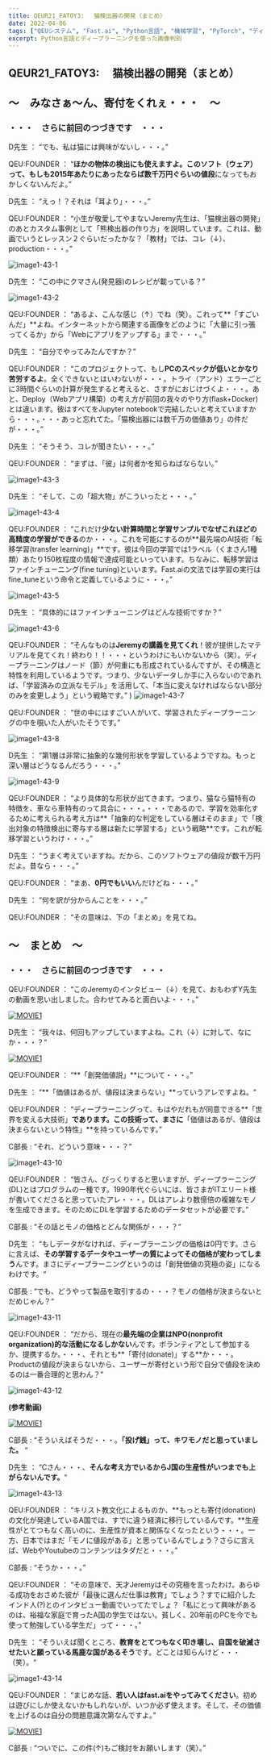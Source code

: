 ```yaml
---
title: QEUR21_FATOY3:　 猫検出器の開発（まとめ）
date: 2022-04-06
tags: ["QEUシステム", "Fast.ai", "Python言語", "機械学習", "PyTorch", "ディープラーニング", "Docker"]
excerpt: Python言語とディープラーニングを使った画像判別
---
```


## QEUR21_FATOY3:　 猫検出器の開発（まとめ）

## ～　みなさぁ～ん、寄付をくれぇ・・・　～

### ・・・　さらに前回のつづきです　・・・

D先生 ： “でも、私は猫には興味がないし・・・。”

QEU:FOUNDER ： “**ほかの物体の検出にも使えますよ。**このソフト（ウェア）って、もしも2015年あたりにあったならば**数千万円ぐらいの値段**になってもおかしくないんだよ。”

D先生 ： “えっ！？それは「耳より」・・・。”

QEU:FOUNDER ： “小生が敬愛してやまないJeremy先生は、「猫検出器の開発」のあとカスタム事例として「熊検出器の作り方」を説明しています。これは、動画でいうとレッスン２ぐらいだったかな？「教材」では、コレ（↓）、production・・・。”

![image1-43-1](/2022-04-06-QEUR21_FATOY3/image1-43-1.jpg)

D先生 ： “この中にクマさん(発見器)のレシピが載っている？”

![image1-43-2](/2022-04-06-QEUR21_FATOY3/image1-43-2.jpg)

QEU:FOUNDER ： “あるよ、こんな感じ（↑）でね（笑）。これって**「すごいんだ」**よね。インターネットから関連する画像をどのように「大量に引っ張ってくるか」から「Webにアプリをアップする」まで・・・。”

D先生 ： “自分でやってみたんですか？”

QEU:FOUNDER ： “このプロジェクトって、もし**PCのスペックが低いとかなり苦労するよ**。全くできないとはいわないが・・・。トライ（アンド）エラーごとに3時間ぐらいの計算が発生すると考えると、さすがにおじけづくよ・・・。あと、Deploy（Webアプリ構築）の考え方が前回の我々のやり方(flask+Docker)とは違います。彼はすべてをJupyter notebookで完結したいと考えていますから・・・。・・・あっと忘れてた。「猫検出器には数千万の価値あり」の件だが・・・。”

D先生 ： “そうそう、コレが聞きたい・・・。”

QEU:FOUNDER ： “まずは、「彼」は何者かを知らねばならない。”

![image1-43-3](/2022-04-06-QEUR21_FATOY3/image1-43-3.jpg)

D先生 ： “そして、この「超大物」がこういったと・・・。”

![image1-43-4](/2022-04-06-QEUR21_FATOY3/image1-43-4.jpg)

QEU:FOUNDER ： “これだけ**少ない計算時間と学習サンプルでなぜこれほどの高精度の学習ができる**のか・・・。これを可能にするのが**最先端のAI技術「転移学習(transfer learning)」**です。彼は今回の学習では1ラベル（くまさん1種類）あたり150枚程度の情報で達成可能といっています。ちなみに、転移学習はファインチューニング(fine tuning)といいます。Fast.aiの文法では学習の実行はfine_tuneという命令と定義しているように・・・。”

![image1-43-5](/2022-04-06-QEUR21_FATOY3/image1-43-5.jpg)

D先生 ： “具体的にはファインチューニングはどんな技術ですか？”

![image1-43-6](/2022-04-06-QEUR21_FATOY3/image1-43-6.jpg)

QEU:FOUNDER ： “そんなものは**Jeremyの講義を見てくれ**！彼が提供したマテリアルを見てくれ！終わり！！・・・というわけにもいかないから（笑）。ディープラーニングはノード（節）が何重にも形成されているんですが、その構造と特性を利用しているようです。つまり、少ないデータしか手に入らないのであれば、「学習済みの立派なモデル」を活用して、「本当に変えなければならない部分のみを変更しよう」という戦略です。”
)
![image1-43-7](/2022-04-06-QEUR21_FATOY3/image1-43-7.jpg)

QEU:FOUNDER ： “世の中にはすごい人がいて、学習されたディープラーニングの中を覗いた人がいたそうです。”

![image1-43-8](/2022-04-06-QEUR21_FATOY3/image1-43-8.jpg)

D先生 ： “第1層は非常に抽象的な幾何形状を学習しているようですね。もっと深い層はどうなるんだろう・・・。”

![image1-43-9](/2022-04-06-QEUR21_FATOY3/image1-43-9.jpg)

QEU:FOUNDER ： “より具体的な形状が出てきます。つまり、猫なら猫特有の特徴を、車なら車特有のって具合に・・・。・・・であるので、学習を効率化するために考えられる考え方は**「抽象的な判定をしている層はそのまま」で「検出対象の特徴検出に寄与する層は新たに学習する」という戦略**です。これが転移学習というわけ・・・。”

D先生 ： “うまく考えていますね。だから、このソフトウェアの値段が数千万円だよ。昔なら・・・。”

QEU:FOUNDER ： “まあ、**0円でもいい**んだけどね・・・。”

D先生 ： “何を訳が分からんことを・・・。”

QEU:FOUNDER ： “その意味は、下の「まとめ」を見てね。


## ～　まとめ　～

### ・・・　さらに前回のつづきです　・・・

QEU:FOUNDER ： “このJeremyのインタビュー（↓）を見て、おもわずY先生の動画を思い出しました。合わせてみると面白いよ・・・。”

[![MOVIE1](http://img.youtube.com/vi/205j37G1cxw/0.jpg)](http://www.youtube.com/watch?v=205j37G1cxw "Interview with Jeremy Howard | fast.ai | Kaggle | Machine Learning Research")

D先生 ： “我々は、何回もアップしていますよね。これ（↓）に対して、なにか・・・？“

[![MOVIE1](http://img.youtube.com/vi/MKA-g5tobVU/0.jpg)](http://www.youtube.com/watch?v=MKA-g5tobVU "安冨歩、経済学を語る！")

QEU:FOUNDER ： “**「創発価値説」**について・・・。”

D先生 ： “**「価値はあるが、値段は決まらない」**っていうアレですよね。“

QEU:FOUNDER ： “ディープラーニングって、もはやだれもが同意できる**「世界を変える大技術」**であります。この技術って、まさに**「価値はあるが、値段は決まらないという特性」**を持っているんです。”

C部長 : “それ、どういう意味・・・？”

![image1-43-10](/2022-04-06-QEUR21_FATOY3/image1-43-10.jpg)

QEU:FOUNDER ： “皆さん、びっくりすると思いますが、ディープラーニング(DL)とはプログラムの一種です。1990年代ぐらいには、皆さまがITエリート様が書いてくださると思っていたアレ・・・。DLはアレより数億倍の複雑なモノを生成できます。そのためにDLを学習するためのデータセットが必要です。”

C部長 : “その話とモノの価格とどんな関係が・・・？“

D先生 ： “もしデータがなければ、ディープラーニングの価格は0円です。さらに言えば、**その学習するデータやユーザーの質によってその価格が変わってしまう**んです。まさにディープラーニングというのは「創発価値の究極の姿」になるわけです。“

C部長 : “でも、どうやって製品を取引するの・・・？モノの価格が決まらないとだめじゃん？“

![image1-43-11](/2022-04-06-QEUR21_FATOY3/image1-43-11.jpg)

QEU:FOUNDER ： “だから、現在の**最先端の企業はNPO(nonprofit organization)的な活動になるしかない**んです。ボランティアとして参加するか、提携するか。・・・、それとも**「寄付(donate)」する**か・・・。Productの値段が決まらないから、ユーザーが寄付という形で自分で値段を決めるのは一番合理的と思わん？”

![image1-43-12](/2022-04-06-QEUR21_FATOY3/image1-43-12.jpg)

**(参考動画)**

[![MOVIE1](http://img.youtube.com/vi/1vXF_yzvxRM/0.jpg)](http://www.youtube.com/watch?v=1vXF_yzvxRM "2022.4.1　ゲスト・松本英雄さん　ウガ金　停戦へ両国実務協議に入る　新しい段階を迎えたウクライナ戦争　そもそもウクライナはロシアとどう違う？")

C部長 : “そういえばそうだ・・・。**「投げ銭」って、キワモノだと思っていました。** “

D先生 ： “Cさん・・・、**そんな考え方でいるからJ国の生産性がいつまでも上がらないんです。**“

![image1-43-13](/2022-04-06-QEUR21_FATOY3/image1-43-13.jpg)

QEU:FOUNDER ： “キリスト教文化によるものか、**もっとも寄付(donation)の文化が発達しているA国では、すでに違う経済に移行しているんです。**生産性がとてつもなく高いのに、生産性が資本と関係なくなったという・・・。一方、日本ではまだ「モノに値段がある」と思っているんでしょう？さらに言えば、WebやYoutubeのコンテンツはタダだと・・・。”

C部長 : “そうか・・・。”

QEU:FOUNDER ： “その意味で、天才Jeremyはその究極を言ったわけ。あらゆる成功をおさめた彼が「最後に選んだ仕事は教育」でしょう？すでに紹介したインド人(?)とのインタビュー動画でいってたでしょ？「私にとって興味があるのは、裕福な家庭で育ったA国の学生ではない。貧しく、20年前のPCを今でも使って勉強している学生だ」って・・・。”

D先生 ： “そういえば聞くところ、**教育をとてつもなく叩き壊し、自国を破滅させたいと願っている馬鹿な国があるそう**です。どことは知らんけど・・・（笑）。“

![image1-43-14](/2022-04-06-QEUR21_FATOY3/image1-43-14.jpg)

QEU:FOUNDER ： “まじめな話、**若い人はfast.aiをやってみてください**。初めは遊びにしか使えないかもしれないが、いつか必ず使えます。そして、その価値を上げるのは自分の問題意識次第なんですよ。”

[![MOVIE1](http://img.youtube.com/vi/6qN-izC6hKg/0.jpg)](http://www.youtube.com/watch?v=6qN-izC6hKg "【大石あきこからのお願い】サポート・ご寄附をよろしくお願いします！")

C部長 : “ついでに、この件(↑)もご検討をお願いします（笑）。”
